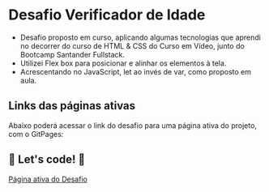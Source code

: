 # Desafio Verificador de Idade

- Desafio proposto em curso, aplicando algumas tecnologias que aprendi no decorrer do curso de HTML & CSS do Curso em Vídeo, junto do Bootcamp Santander Fullstack.
  </br>
- Utilizei Flex box para posicionar e alinhar os elementos à tela.
  </br>
- Acrescentando no JavaScript, let ao invés de var, como proposto em aula.

## Links das páginas ativas

Abaixo poderá acessar o link do desafio para uma página ativa do projeto, com o GitPages:

## 🚀 Let's code! 🚀

[Página ativa do Desafio](https://gustavoferreiradeveloper.github.io/hora-do-dia/)
